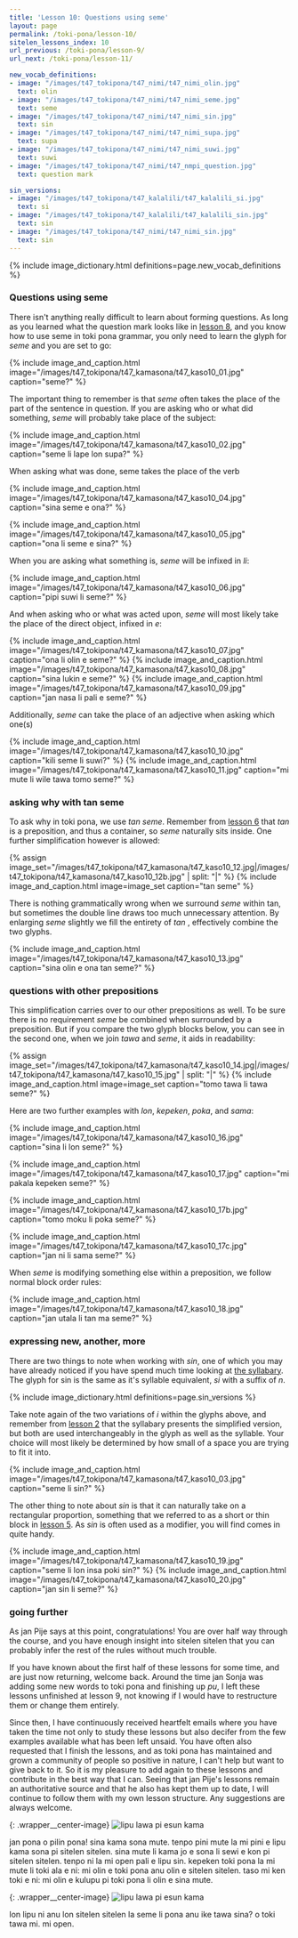 ```yaml
---
title: 'Lesson 10: Questions using seme'
layout: page
permalink: /toki-pona/lesson-10/
sitelen_lessons_index: 10
url_previous: /toki-pona/lesson-9/
url_next: /toki-pona/lesson-11/

new_vocab_definitions:
- image: "/images/t47_tokipona/t47_nimi/t47_nimi_olin.jpg"
  text: olin
- image: "/images/t47_tokipona/t47_nimi/t47_nimi_seme.jpg"
  text: seme
- image: "/images/t47_tokipona/t47_nimi/t47_nimi_sin.jpg"
  text: sin
- image: "/images/t47_tokipona/t47_nimi/t47_nimi_supa.jpg"
  text: supa
- image: "/images/t47_tokipona/t47_nimi/t47_nimi_suwi.jpg"
  text: suwi
- image: "/images/t47_tokipona/t47_nimi/t47_nmpi_question.jpg"
  text: question mark

sin_versions:
- image: "/images/t47_tokipona/t47_kalalili/t47_kalalili_si.jpg"
  text: si
- image: "/images/t47_tokipona/t47_kalalili/t47_kalalili_sin.jpg"
  text: sin
- image: "/images/t47_tokipona/t47_nimi/t47_nimi_sin.jpg"
  text: sin
---
```


{% include image_dictionary.html definitions=page.new_vocab_definitions %}

### Questions using seme

There isn't anything really difficult to learn about forming questions. As long as you learned what the question mark looks like in [lesson 8](/toki-pona/lesson-8/), and you know how to use seme in toki pona grammar, you only need to learn the glyph for _seme_ and you are set to go:

{% include image_and_caption.html image="/images/t47_tokipona/t47_kamasona/t47_kaso10_01.jpg" caption="seme?" %}

The important thing to remember is that _seme_ often takes the place of the part of the sentence in question. If you are asking who or what did something, _seme_ will probably take place of the subject:

{% include image_and_caption.html image="/images/t47_tokipona/t47_kamasona/t47_kaso10_02.jpg" caption="seme li lape lon supa?" %}

When asking what was done, seme takes the place of the verb

{% include image_and_caption.html image="/images/t47_tokipona/t47_kamasona/t47_kaso10_04.jpg" caption="sina seme e ona?" %}

{% include image_and_caption.html image="/images/t47_tokipona/t47_kamasona/t47_kaso10_05.jpg" caption="ona li seme e sina?" %}

When you are asking what something is, _seme_ will be infixed in _li_:

{% include image_and_caption.html image="/images/t47_tokipona/t47_kamasona/t47_kaso10_06.jpg" caption="pipi suwi li seme?" %}

And when asking who or what was acted upon, _seme_ will most likely take the place of the direct object, infixed in _e_:

{% include image_and_caption.html image="/images/t47_tokipona/t47_kamasona/t47_kaso10_07.jpg" caption="ona li olin e seme?" %}
{% include image_and_caption.html image="/images/t47_tokipona/t47_kamasona/t47_kaso10_08.jpg" caption="sina lukin e seme?" %}
{% include image_and_caption.html image="/images/t47_tokipona/t47_kamasona/t47_kaso10_09.jpg" caption="jan nasa li pali e seme?" %}

Additionally, _seme_ can take the place of an adjective when asking which one(s)


{% include image_and_caption.html image="/images/t47_tokipona/t47_kamasona/t47_kaso10_10.jpg" caption="kili seme li suwi?" %}
{% include image_and_caption.html image="/images/t47_tokipona/t47_kamasona/t47_kaso10_11.jpg" caption="mi mute li wile tawa tomo seme?" %}

### asking why with tan seme

To ask why in toki pona, we use _tan seme_.  Remember from [lesson 6](/toki-pona/lesson-6/) that _tan_ is a preposition, and thus a container, so _seme_ naturally sits inside. One further simplification however is allowed:

{% assign image_set="/images/t47_tokipona/t47_kamasona/t47_kaso10_12.jpg|/images/t47_tokipona/t47_kamasona/t47_kaso10_12b.jpg" | split: "|" %}
{% include image_and_caption.html image=image_set caption="tan seme" %}

There is nothing grammatically wrong when we surround _seme_ within tan, but sometimes the double line draws too much unnecessary attention. By enlarging _seme_ slightly we fill the entirety of _tan_ , effectively combine the two glyphs.

{% include image_and_caption.html image="/images/t47_tokipona/t47_kamasona/t47_kaso10_13.jpg" caption="sina olin e ona tan seme?" %}

### questions with other prepositions

This simplification carries over to our other prepositions as well. To be sure there is no requirement _seme_ be combined when surrounded by a preposition.  But if you compare the two glyph blocks below, you can see in the second one, when we join _tawa_ and _seme_, it aids in readability:

{% assign image_set="/images/t47_tokipona/t47_kamasona/t47_kaso10_14.jpg|/images/t47_tokipona/t47_kamasona/t47_kaso10_15.jpg" | split: "|" %}
{% include image_and_caption.html image=image_set caption="tomo tawa li tawa seme?" %}

Here are two further examples with _lon_, _kepeken_, _poka_, and _sama_:

{% include image_and_caption.html image="/images/t47_tokipona/t47_kamasona/t47_kaso10_16.jpg" caption="sina li lon seme?" %}

{% include image_and_caption.html image="/images/t47_tokipona/t47_kamasona/t47_kaso10_17.jpg" caption="mi pakala kepeken seme?" %}

{% include image_and_caption.html image="/images/t47_tokipona/t47_kamasona/t47_kaso10_17b.jpg" caption="tomo moku li poka seme?" %}

{% include image_and_caption.html image="/images/t47_tokipona/t47_kamasona/t47_kaso10_17c.jpg" caption="jan ni li sama seme?" %}

When _seme_ is modifying something else within a preposition, we follow normal block order rules:

{% include image_and_caption.html image="/images/t47_tokipona/t47_kamasona/t47_kaso10_18.jpg" caption="jan utala li tan ma seme?" %}

### expressing new, another, more

There are two things to note when working with _sin_, one of which you may have already noticed if you have spend much time looking at [the syllabary](/toki-pona/dictionaries/syllabary/). The glyph for sin is the same as it's syllable equivalent, _si_ with a suffix of _n_.

{% include image_dictionary.html definitions=page.sin_versions %}

Take note again of the two variations of _i_ within the glyphs above, and remember from [lesson 2](/toki-pona/lesson-2/) that the syllabary presents the simplified version, but both are used interchangeably in the glyph as well as the syllable. Your choice will most likely be determined by how small of a space you are trying to fit it into.

{% include image_and_caption.html image="/images/t47_tokipona/t47_kamasona/t47_kaso10_03.jpg" caption="seme li sin?" %}

The other thing to note about _sin_ is that it can naturally take on a rectangular proportion, something that we referred to as a short or thin block in [lesson 5](/toki-pona/lesson-5/). As _sin_ is often used as a modifier, you will find comes in quite handy.

{% include image_and_caption.html image="/images/t47_tokipona/t47_kamasona/t47_kaso10_19.jpg" caption="seme li lon insa poki sin?" %}
{% include image_and_caption.html image="/images/t47_tokipona/t47_kamasona/t47_kaso10_20.jpg" caption="jan sin li seme?" %}

### going further

As jan Pije says at this point, congratulations! You are over half way through the course, and you have enough insight into sitelen sitelen that you can probably infer the rest of the rules without much trouble.

If you have known about the first half of these lessons for some time, and are just now returning, welcome back. Around the time jan Sonja was adding some new words to toki pona and finishing up _pu_, I left these lessons unfinished at lesson 9, not knowing if I would have to restructure them or change them entirely.

Since then, I have continuously received heartfelt emails where you have taken the time not only to study these lessons but also decifer from the few examples available what has been left unsaid. You have often also requested that I finish the lessons, and as toki pona has maintained and grown a community of people so positive in nature, I can't help but want to give back to it. So it is my pleasure to add again to these lessons and contribute in the best way that I can. Seeing that jan Pije's lessons remain an authoritative source and that he also has kept them up to date, I will continue to follow them with my own lesson structure. Any suggestions are always welcome.

{: .wrapper__center-image}
![lipu lawa pi esun kama](/images/t47/t47.2000721_1.jpg)

jan pona o pilin pona! sina kama sona mute. tenpo pini mute la mi pini e lipu kama sona pi sitelen sitelen. sina mute li kama jo e sona li sewi e kon pi sitelen sitelen. tenpo ni la mi open pali e lipu sin.  kepeken toki pona la mi mute li toki ala e ni: mi olin e toki pona anu olin e sitelen sitelen. taso mi ken toki e ni: mi olin e kulupu pi toki pona li olin e sina mute.

{: .wrapper__center-image}
![lipu lawa pi esun kama](/images/t47/t47.2000721_2.jpg)

lon lipu ni anu lon sitelen sitelen la seme li pona anu ike tawa sina? o toki tawa mi. mi open.

